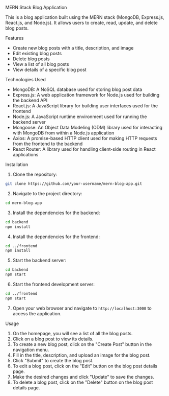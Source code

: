 MERN Stack Blog Application

This is a blog application built using the MERN stack (MongoDB, Express.js, React.js, and Node.js). It allows users to create, read, update, and delete blog posts.

Features

- Create new blog posts with a title, description, and image
- Edit existing blog posts
- Delete blog posts
- View a list of all blog posts
- View details of a specific blog post

Technologies Used

- MongoDB: A NoSQL database used for storing blog post data
- Express.js: A web application framework for Node.js used for building the backend API
- React.js: A JavaScript library for building user interfaces used for the frontend
- Node.js: A JavaScript runtime environment used for running the backend server
- Mongoose: An Object Data Modeling (ODM) library used for interacting with MongoDB from within a Node.js application
- Axios: A promise-based HTTP client used for making HTTP requests from the frontend to the backend
- React Router: A library used for handling client-side routing in React applications

Installation

1. Clone the repository:

```bash
git clone https://github.com/your-username/mern-blog-app.git
```

2. Navigate to the project directory:

```bash
cd mern-blog-app
```

3. Install the dependencies for the backend:

```bash
cd backend
npm install
```

4. Install the dependencies for the frontend:

```bash
cd ../frontend
npm install
```

5. Start the backend server:

```bash
cd backend
npm start
```

6. Start the frontend development server:

```bash
cd ../frontend
npm start
```

7. Open your web browser and navigate to `http://localhost:3000` to access the application.

Usage

1. On the homepage, you will see a list of all the blog posts.
2. Click on a blog post to view its details.
3. To create a new blog post, click on the "Create Post" button in the navigation menu.
4. Fill in the title, description, and upload an image for the blog post.
5. Click "Submit" to create the blog post.
6. To edit a blog post, click on the "Edit" button on the blog post details page.
7. Make the desired changes and click "Update" to save the changes.
8. To delete a blog post, click on the "Delete" button on the blog post details page.

